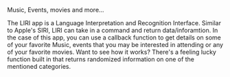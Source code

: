 Music, Events, movies and more...

The LIRI app is a Language Interpretation and Recognition Interface. Similar to Apple's SIRI, LIRI can take in a command and return data/inforamtion. In the case of this app, you can use a callback function to get details on some of your favorite Music, events that you may be interested in attending or any of your favorite movies. Want to see how it works? There's a feeling lucky function built in that returns randomized information on one of the mentioned categories.
